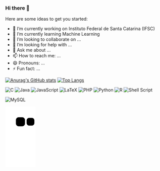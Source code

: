 ### Hi there 👋

Here are some ideas to get you started:

- 🔭 I’m currently working on Instituto Federal de Santa Catarina (IFSC)
- 🌱 I’m currently learning Machine Learning
- 👯 I’m looking to collaborate on ...
- 🤔 I’m looking for help with ...
- 💬 Ask me about ...
- 📫 How to reach me: ...
- 😄 Pronouns: ...
- ⚡ Fun fact: ...


[![Anurag's GitHub stats](https://github-readme-stats.vercel.app/api?username=davibernardos)](https://github.com/anuraghazra/github-readme-stats)
[![Top Langs](https://github-readme-stats.vercel.app/api/top-langs/?username=davibernardos&layout=compact)](https://github.com/anuraghazra/github-readme-stats)


![C](https://img.shields.io/badge/c-%2300599C.svg?logo=c&logoColor=white)
![Java](https://img.shields.io/badge/java-%23ED8B00.svg?logo=java&logoColor=white)
![JavaScript](https://img.shields.io/badge/javascript-%23323330.svg?logo=javascript&logoColor=%23F7DF1E)
![LaTeX](https://img.shields.io/badge/latex-%23008080.svg?logo=latex&logoColor=white)
![PHP](https://img.shields.io/badge/php-%23777BB4.svg?logo=php&logoColor=white)
![Python](https://img.shields.io/badge/python-3670A0?logo=python&logoColor=ffdd54)
![R](https://img.shields.io/badge/r-%23276DC3.svg?logo=r&logoColor=white)
![Shell Script](https://img.shields.io/badge/shell_script-%23121011.svg?logo=gnu-bash&logoColor=white)

![MySQL](https://img.shields.io/badge/mysql-%2300f.svg?logo=mysql&logoColor=white)

 ![Snake animation](https://github.com/rafaballerini/rafaballerini/blob/output/github-contribution-grid-snake.svg)
